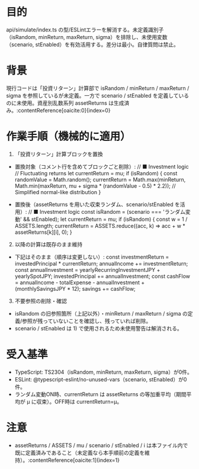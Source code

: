 # 目的
api/simulate/index.ts の型/ESLintエラーを解消する。未定義識別子（isRandom, minReturn, maxReturn, sigma）を排除し、未使用変数（scenario, stEnabled）を有効活用する。差分は最小。自律質問は禁止。

# 背景
現行コードは「投資リターン」計算部で isRandom / minReturn / maxReturn / sigma を参照しているが未定義。一方で scenario / stEnabled を定義しているのに未使用。資産別乱数系列 assetReturns は生成済み。:contentReference[oaicite:0]{index=0}

# 作業手順（機械的に適用）

1) 「投資リターン」計算ブロックを置換
- 置換対象（コメント行を含めてブロックごと削除）:
  // ■ Investment logic
  // Fluctuating returns
  let currentReturn = mu;
  if (isRandom) {
    const randomValue = Math.random();
    currentReturn = Math.max(minReturn, Math.min(maxReturn, mu + sigma * (randomValue - 0.5) * 2.2)); // Simplified normal-like distribution
  }

- 置換後（assetReturns を用いた収束ランダム、scenario/stEnabled を活用）:
  // ■ Investment logic
  const isRandom = (scenario === 'ランダム変動' && stEnabled);
  let currentReturn = mu;
  if (isRandom) {
    const w = 1 / ASSETS.length;
    currentReturn = ASSETS.reduce((acc, k) => acc + w * assetReturns[k][i], 0);
  }

2) 以降の計算は既存のまま維持
- 下記はそのまま（順序は変更しない）:
  const investmentReturn = investedPrincipal * currentReturn;
  annualIncome += investmentReturn;
  const annualInvestment = yearlyRecurringInvestmentJPY + yearlySpotJPY;
  investedPrincipal += annualInvestment;
  const cashFlow = annualIncome - totalExpense - annualInvestment + (monthlySavingsJPY * 12);
  savings += cashFlow;

3) 不要参照の削除・確認
- isRandom の旧参照箇所（上記以外）・minReturn / maxReturn / sigma の定義/参照が残っていないことを確認し、残っていれば削除。
- scenario / stEnabled は 1) で使用されるため未使用警告は解消される。

# 受入基準
- TypeScript: TS2304（isRandom, minReturn, maxReturn, sigma）が0件。
- ESLint: @typescript-eslint/no-unused-vars（scenario, stEnabled）が0件。
- ランダム変動ON時、currentReturn は assetReturns の等加重平均（期間平均が μ に収束）。OFF時は currentReturn=μ。

# 注意
- assetReturns / ASSETS / mu / scenario / stEnabled / i は本ファイル内で既に定義済みであること（未定義なら本手順前の定義を維持）。:contentReference[oaicite:1]{index=1}
